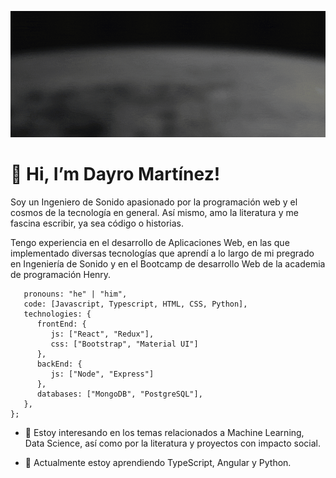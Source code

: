![Portada Perfil](./images/BannerGithub.gif)


# 👋 Hi, I’m Dayro Martínez!


Soy un Ingeniero de Sonido apasionado por la programación web y el cosmos de la tecnología en general. Así mismo, amo la literatura y me fascina escribir, ya sea código o historias.

Tengo experiencia en el desarrollo de Aplicaciones Web, en las que implementado diversas tecnologías que aprendí a lo largo de mi pregrado en Ingeniería de Sonido y en el Bootcamp de desarrollo Web de la academia de programación Henry.


```const aboutMe = {
   pronouns: "he" | "him",
   code: [Javascript, Typescript, HTML, CSS, Python],
   technologies: {
      frontEnd: {
         js: ["React", "Redux"],
         css: ["Bootstrap", "Material UI"]
      },
      backEnd: {
         js: ["Node", "Express"]
      },
      databases: ["MongoDB", "PostgreSQL"],
   },
};
```

- 👀 Estoy interesando en los temas relacionados a Machine Learning, Data Science, así como por la literatura y proyectos con impacto social.

- 🌱 Actualmente estoy aprendiendo TypeScript, Angular y Python. 




<!---
dayromartinez/dayromartinez is a ✨ special ✨ repository because its `README.md` (this file) appears on your GitHub profile.
You can click the Preview link to take a look at your changes.
--->
